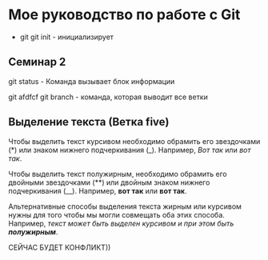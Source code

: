 # Мое руководство по работе с Git
* git
git init -  инициализирует

## Семинар 2

git status - Команда вызывает блок информации

git afdfcf
git branch - команда, которая выводит все ветки

## Выделение текста (Ветка five)

Чтобы выделить текст курсивом необходимо обрамить его звездочками (*) или знаком нижнего подчеркивания (_). Например, *Вот так* или _вот так_.

Чтобы выделить текст полужирным, необходимо обрамить его двойными звездочками (**) или двойным знаком нижнего подчеркивания (__). Например, **вот так** или __вот так__.

Альтернативные способы выделения текста жирным или курсивом нужны для того чтобы мы могли совмещать оба этих способа. Например, _текст может быть выделен курсивом и при этом быть **полужирным**_.


СЕЙЧАС БУДЕТ КОНФЛИКТ))